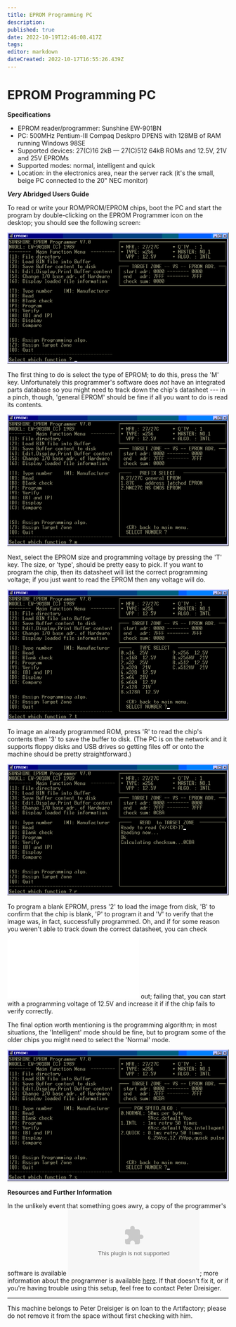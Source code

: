 ```yaml
---
title: EPROM Programming PC
description: 
published: true
date: 2022-10-19T12:46:08.417Z
tags: 
editor: markdown
dateCreated: 2022-10-17T16:55:26.439Z
---
```


# EPROM Programming PC

**Specifications**

-   EPROM reader/programmer: Sunshine EW-901BN
-   PC: 500MHz Pentium-III Compaq Deskpro DPENS with 128MB of RAM running Windows 98SE
-   Supported devices: 27(C)16 2kB — 27(C)512 64kB ROMs and 12.5V, 21V and 25V EPROMs
-   Supported modes: normal, intelligent and quick
-   Location: in the electronics area, near the server rack (it's the small, beige PC connected to the 20" NEC monitor)

***Very* Abridged Users Guide**

To read or write your ROM/PROM/EPROM chips, boot the PC and start the program by double-clicking on the EPROM Programmer icon on the desktop; you should see the following screen:

![](/tools/electronics/eprommer-start.png)

The first thing to do is select the type of EPROM; to do this, press the 'M' key. Unfortunately this programmer's software does *not* have an integrated parts database so you might need to track down the chip's datasheet --- in a pinch, though, 'general EPROM' should be fine if all you want to do is read its contents.

![](/tools/electronics/eprommer-manufacturer.png)

Next, select the EPROM size and programming voltage by pressing the 'T' key. The size, or 'type', should be pretty easy to pick. If you want to program the chip, then its datasheet will list the correct programming voltage; if you just want to read the EPROM then any voltage will do.

![](/tools/electronics/eprommer-type-select.png)

To image an already programmed ROM, press 'R' to read the chip's contents then '3' to save the buffer to disk. (The PC is on the network and it supports floppy disks and USB drives so getting files off or onto the machine should be pretty straightforward.)

![](/tools/electronics/eprommer-read.png)

To program a blank EPROM, press '2' to load the image from disk, 'B' to confirm that the chip is blank, 'P' to program it and 'V' to verify that the image was, in fact, successfully programmed. Oh, and if for some reason you weren't able to track down the correct datasheet, you can check ![this](/tools/electronics/eprom_programming_voltages.pdf) out; failing that, you can start with a programming voltage of 12.5V and increase it if if the chip fails to verify correctly.

The final option worth mentioning is the programming algorithm; in most situations, the 'Intelligent' mode should be fine, but to program some of the older chips you might need to select the 'Normal' mode.

![](/tools/electronics/eprommer-programming-algorithm.png)

**Resources and Further Information**

In the unlikely event that something goes awry, a copy of the programmer's software is available ![here](/tools/electronics/eprom-programmer-software.zip); more information about the programmer is available [here](http://www.danbbs.dk/~rmadrm/eprom9.htm). If that doesn't fix it, or if you're having trouble using this setup, feel free to contact Peter Dreisiger.

------------------------------------------------------------------------

This machine belongs to Peter Dreisiger is on loan to the Artifactory; please do not remove it from the space without first checking with him.
